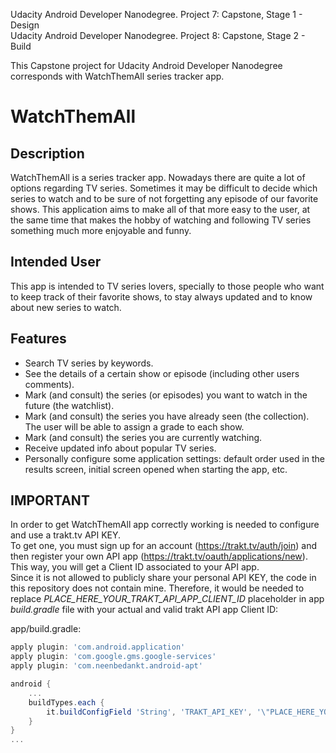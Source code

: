 Udacity Android Developer Nanodegree. Project 7: Capstone, Stage 1 - Design  
Udacity Android Developer Nanodegree. Project 8: Capstone, Stage 2 - Build

This Capstone project for Udacity Android Developer Nanodegree corresponds with WatchThemAll series tracker app.

# WatchThemAll

## Description 

WatchThemAll is a series tracker app. Nowadays there are quite a lot of options regarding TV series. Sometimes it may be difficult to decide which series to watch and to be sure of not forgetting any episode of our favorite shows. This application aims to make all of that more easy to the user, at the same time that makes the hobby of watching and following TV series something much more enjoyable and funny.


## Intended User

This app is intended to TV series lovers, specially to those people who want to keep track of their favorite shows, to stay always updated and to know about new series to watch.

## Features

- Search TV series by keywords.
- See the details of a certain show or episode (including other users comments).
- Mark (and consult) the series (or episodes) you want to watch in the future (the watchlist).
- Mark (and consult) the series you have already seen (the collection). The user will be able to assign a grade to each show.
- Mark (and consult) the series you are currently watching.  
- Receive updated info about popular TV series.
- Personally configure some application settings: default order used in the results screen, initial screen opened when starting the app, etc.

## IMPORTANT

In order to get WatchThemAll app correctly working is needed to configure and use a trakt.tv API KEY.  
To get one, you must sign up for an account (https://trakt.tv/auth/join) and then register your own API app (https://trakt.tv/oauth/applications/new). This way, you will get a Client ID associated to your API app.  
Since it is not allowed to publicly share your personal API KEY, the code in this repository does not contain mine. Therefore, it would be needed to replace *PLACE_HERE_YOUR_TRAKT_API_APP_CLIENT_ID* placeholder in app *build.gradle* file with your actual and valid trakt API app Client ID:
  
app/build.gradle:
```gradle
apply plugin: 'com.android.application'
apply plugin: 'com.google.gms.google-services'
apply plugin: 'com.neenbedankt.android-apt'

android {
    ...
    buildTypes.each {
        it.buildConfigField 'String', 'TRAKT_API_KEY', '\"PLACE_HERE_YOUR_TRAKT_API_APP_CLIENT_ID\"'
    }
}
...
```

